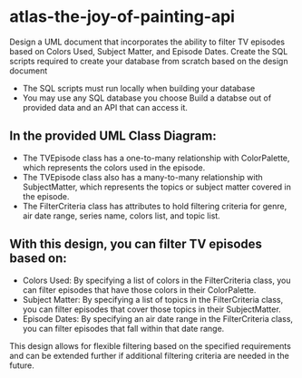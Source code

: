 # atlas-the-joy-of-painting-api
Design a UML document that incorporates the ability to filter TV episodes based on Colors Used, Subject Matter, and Episode Dates.
Create the SQL scripts required to create your database from scratch based on the design document
* The SQL scripts must run locally when building your database
* You may use any SQL database you choose
Build a databse out of provided data and an API that can access it.

## In the provided UML Class Diagram:

* The TVEpisode class has a one-to-many relationship with ColorPalette, which represents the colors used in the episode.
* The TVEpisode class also has a many-to-many relationship with SubjectMatter, which represents the topics or subject matter covered in the episode.
* The FilterCriteria class has attributes to hold filtering criteria for genre, air date range, series name, colors list, and topic list.

## With this design, you can filter TV episodes based on:

* Colors Used: By specifying a list of colors in the FilterCriteria class, you can filter episodes that have those colors in their ColorPalette.
* Subject Matter: By specifying a list of topics in the FilterCriteria class, you can filter episodes that cover those topics in their SubjectMatter.
* Episode Dates: By specifying an air date range in the FilterCriteria class, you can filter episodes that fall within that date range.

This design allows for flexible filtering based on the specified requirements and can be extended further if additional filtering criteria are needed in the future.
